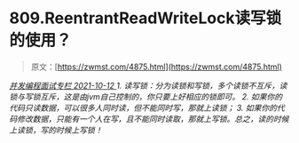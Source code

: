 <!--yml
category: 未分类
date: 0001-01-01 00:00:00
--->

# 809.ReentrantReadWriteLock读写锁的使⽤？

> 原文：[https://zwmst.com/4875.html](https://zwmst.com/4875.html)

   [ *并发编程面试专栏* ](https://zwmst.com/%e5%b9%b6%e5%8f%91%e7%bc%96%e7%a8%8b%e9%9d%a2%e8%af%95%e4%b8%93%e6%a0%8f)*[ <time datetime="2021-10-13T00:29:03+08:00"> 2021-10-12 </time> ](https://zwmst.com/4875.html)  1.  读写锁：分为读锁和写锁，多个读锁不互斥，读锁与写锁互斥，这是由jvm⾃⼰控制的，你只要上好相应的锁即可。
2.  如果你的代码只读数据，可以很多⼈同时读，但不能同时写，那就上读锁；
3.  如果你的代码修改数据，只能有⼀个⼈在写，且不能同时读取，那就上写锁。总之，读的时候上读锁，写的时候上写锁！*
